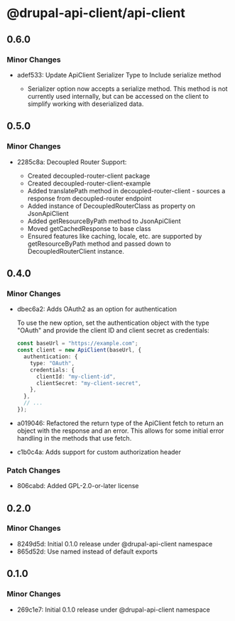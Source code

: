 # @drupal-api-client/api-client

## 0.6.0

### Minor Changes

- adef533: Update ApiClient Serializer Type to Include serialize method

  - Serializer option now accepts a serialize method. This method
    is not currently used internally, but can be accessed on the
    client to simplify working with deserialized data.

## 0.5.0

### Minor Changes

- 2285c8a: Decoupled Router Support:

  - Created decoupled-router-client package
  - Created decoupled-router-client-example
  - Added translatePath method in decoupled-router-client - sources a response from decoupled-router endpoint
  - Added instance of DecoupledRouterClass as property on JsonApiClient
  - Added getResourceByPath method to JsonApiClient
  - Moved getCachedResponse to base class
  - Ensured features like caching, locale, etc. are supported by getResourceByPath method and passed down to DecoupledRouterClient instance.

## 0.4.0

### Minor Changes

- dbec6a2: Adds OAuth2 as an option for authentication

  To use the new option, set the authentication object with the type "OAuth" and provide the client ID and client secret as credentials:

  ```ts
  const baseUrl = "https://example.com";
  const client = new ApiClient(baseUrl, {
    authentication: {
      type: "OAuth",
      credentials: {
        clientId: "my-client-id",
        clientSecret: "my-client-secret",
      },
    },
    // ...
  });
  ```

- a019046: Refactored the return type of the ApiClient fetch to return an object with the response and an error. This allows for some initial error handling in the methods that use fetch.
- c1b0c4a: Adds support for custom authorization header

### Patch Changes

- 806cabd: Added GPL-2.0-or-later license

## 0.2.0

### Minor Changes

- 8249d5d: Initial 0.1.0 release under @drupal-api-client namespace
- 865d52d: Use named instead of default exports

## 0.1.0

### Minor Changes

- 269c1e7: Initial 0.1.0 release under @drupal-api-client namespace
